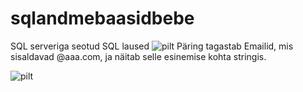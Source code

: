 # sqlandmebaasidbebe
SQL serveriga seotud SQL laused
![pilt](https://github.com/user-attachments/assets/a6be50e9-0158-4d15-9824-96f93df25833)
Päring tagastab Emailid, mis sisaldavad @aaa.com, ja näitab selle esinemise kohta stringis.

![pilt](https://github.com/user-attachments/assets/08912f4e-5765-4dfc-b89a-00b37937910e)



